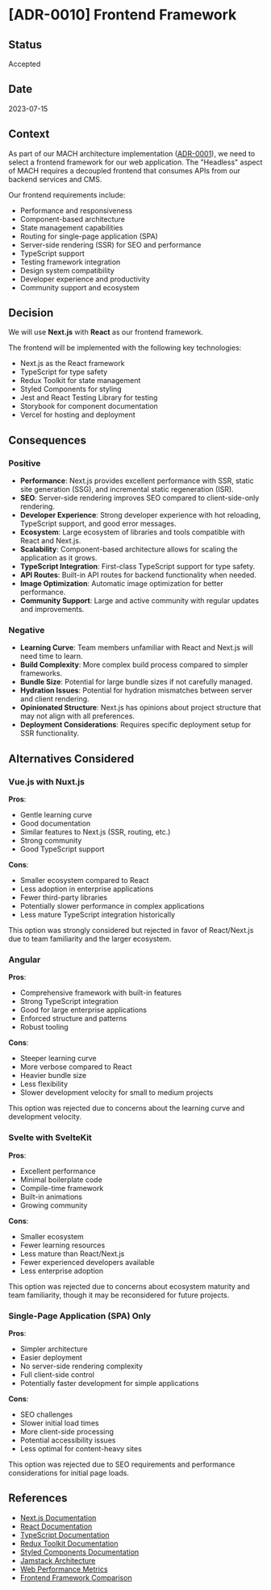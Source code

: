 # [ADR-0010] Frontend Framework

## Status

Accepted

## Date

2023-07-15

## Context

As part of our MACH architecture implementation ([ADR-0001](0001-adopt-mach-architecture.md)), we need to select a frontend framework for our web application. The "Headless" aspect of MACH requires a decoupled frontend that consumes APIs from our backend services and CMS.

Our frontend requirements include:
- Performance and responsiveness
- Component-based architecture
- State management capabilities
- Routing for single-page application (SPA)
- Server-side rendering (SSR) for SEO and performance
- TypeScript support
- Testing framework integration
- Design system compatibility
- Developer experience and productivity
- Community support and ecosystem

## Decision

We will use **Next.js** with **React** as our frontend framework.

The frontend will be implemented with the following key technologies:
- Next.js as the React framework
- TypeScript for type safety
- Redux Toolkit for state management
- Styled Components for styling
- Jest and React Testing Library for testing
- Storybook for component documentation
- Vercel for hosting and deployment

## Consequences

### Positive

- **Performance**: Next.js provides excellent performance with SSR, static site generation (SSG), and incremental static regeneration (ISR).
- **SEO**: Server-side rendering improves SEO compared to client-side-only rendering.
- **Developer Experience**: Strong developer experience with hot reloading, TypeScript support, and good error messages.
- **Ecosystem**: Large ecosystem of libraries and tools compatible with React and Next.js.
- **Scalability**: Component-based architecture allows for scaling the application as it grows.
- **TypeScript Integration**: First-class TypeScript support for type safety.
- **API Routes**: Built-in API routes for backend functionality when needed.
- **Image Optimization**: Automatic image optimization for better performance.
- **Community Support**: Large and active community with regular updates and improvements.

### Negative

- **Learning Curve**: Team members unfamiliar with React and Next.js will need time to learn.
- **Build Complexity**: More complex build process compared to simpler frameworks.
- **Bundle Size**: Potential for large bundle sizes if not carefully managed.
- **Hydration Issues**: Potential for hydration mismatches between server and client rendering.
- **Opinionated Structure**: Next.js has opinions about project structure that may not align with all preferences.
- **Deployment Considerations**: Requires specific deployment setup for SSR functionality.

## Alternatives Considered

### Vue.js with Nuxt.js

**Pros**:
- Gentle learning curve
- Good documentation
- Similar features to Next.js (SSR, routing, etc.)
- Strong community
- Good TypeScript support

**Cons**:
- Smaller ecosystem compared to React
- Less adoption in enterprise applications
- Fewer third-party libraries
- Potentially slower performance in complex applications
- Less mature TypeScript integration historically

This option was strongly considered but rejected in favor of React/Next.js due to team familiarity and the larger ecosystem.

### Angular

**Pros**:
- Comprehensive framework with built-in features
- Strong TypeScript integration
- Good for large enterprise applications
- Enforced structure and patterns
- Robust tooling

**Cons**:
- Steeper learning curve
- More verbose compared to React
- Heavier bundle size
- Less flexibility
- Slower development velocity for small to medium projects

This option was rejected due to concerns about the learning curve and development velocity.

### Svelte with SvelteKit

**Pros**:
- Excellent performance
- Minimal boilerplate code
- Compile-time framework
- Built-in animations
- Growing community

**Cons**:
- Smaller ecosystem
- Fewer learning resources
- Less mature than React/Next.js
- Fewer experienced developers available
- Less enterprise adoption

This option was rejected due to concerns about ecosystem maturity and team familiarity, though it may be reconsidered for future projects.

### Single-Page Application (SPA) Only

**Pros**:
- Simpler architecture
- Easier deployment
- No server-side rendering complexity
- Full client-side control
- Potentially faster development for simple applications

**Cons**:
- SEO challenges
- Slower initial load times
- More client-side processing
- Potential accessibility issues
- Less optimal for content-heavy sites

This option was rejected due to SEO requirements and performance considerations for initial page loads.

## References

- [Next.js Documentation](https://nextjs.org/docs)
- [React Documentation](https://reactjs.org/docs/getting-started.html)
- [TypeScript Documentation](https://www.typescriptlang.org/docs/)
- [Redux Toolkit Documentation](https://redux-toolkit.js.org/)
- [Styled Components Documentation](https://styled-components.com/docs)
- [Jamstack Architecture](https://jamstack.org/)
- [Web Performance Metrics](https://web.dev/metrics/)
- [Frontend Framework Comparison](https://2021.stateofjs.com/en-US/libraries/front-end-frameworks/)
